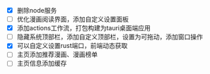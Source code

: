 - [x] 删除node服务
- [ ] 优化漫画阅读界面，添加自定义设置面板
- [x] 添加actions工作流，打包构建为tauri桌面端应用
- [ ] 隐藏系统顶部栏，添加自定义顶部栏，设置为可拖动，添加窗口操作
- [x] 可以自定义设置rust端口，前端动态获取
- [ ] 主页添加推荐漫画、漫画榜单
- [ ] 主页信息添加缓存